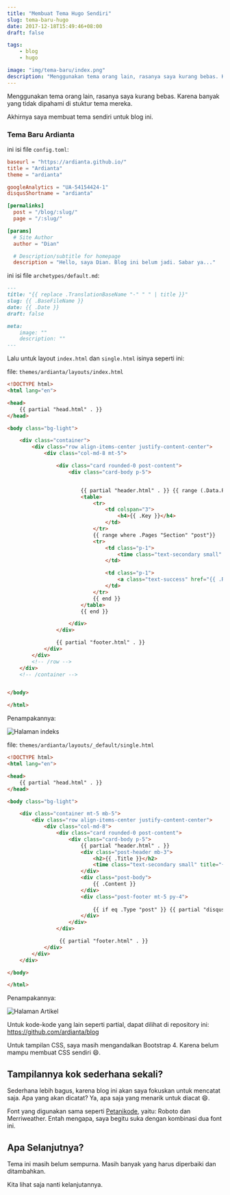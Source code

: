 ```yaml
---
title: "Membuat Tema Hugo Sendiri"
slug: tema-baru-hugo
date: 2017-12-18T15:49:46+08:00
draft: false

tags:
    - blog
    - hugo

image: "img/tema-baru/index.png"
description: "Menggunakan tema orang lain, rasanya saya kurang bebas. Karena banyak yang tidak dipahami di stuktur tema mereka. Akhirnya saya membuat tema sendiri untuk blog ini."
---
```


Menggunakan tema orang lain, rasanya saya kurang bebas.
Karena banyak yang tidak dipahami di stuktur tema mereka.

Akhirnya saya membuat tema sendiri untuk blog ini.

### Tema Baru Ardianta

ini isi file `config.toml`:

```toml
baseurl = "https://ardianta.github.io/"
title = "Ardianta"
theme = "ardianta"

googleAnalytics = "UA-54154424-1"
disqusShortname = "ardianta"

[permalinks]
  post = "/blog/:slug/"
  page = "/:slug/"

[params]
  # Site Author
  author = "Dian"

  # Description/subtitle for homepage
  description = "Hello, saya Dian. Blog ini belum jadi. Sabar ya..."
```

ini isi file `archetypes/default.md`:

```markdown
---
title: "{{ replace .TranslationBaseName "-" " " | title }}"
slug: {{ .BaseFileName }}
date: {{ .Date }}
draft: false

meta:
    image: ""
    description: ""
---
```

Lalu untuk layout `index.html` dan `single.html` isinya seperti ini:

file: `themes/ardianta/layouts/index.html`

```html
<!DOCTYPE html>
<html lang="en">

<head>
    {{ partial "head.html" . }}
</head>

<body class="bg-light">

    <div class="container">
        <div class="row align-items-center justify-content-center">
            <div class="col-md-8 mt-5">

                <div class="card rounded-0 post-content">
                    <div class="card-body p-5">


                        {{ partial "header.html" . }} {{ range (.Data.Pages.GroupByDate "2006") }}
                        <table>
                            <tr>
                                <td colspan="3">
                                    <h4>{{ .Key }}</h4>
                                </td>
                            </tr>
                            {{ range where .Pages "Section" "post"}}
                            <tr>
                                <td class="p-1">
                                    <time class="text-secondary small" title="{{ .Date }}">{{ .Date.Format "2 Jan 2006" }}</time>
                                </td>

                                <td class="p-1">
                                    <a class="text-success" href="{{ .RelPermalink }}">{{ .Title }}</a>
                                </td>
                            </tr>
                            {{ end }}
                        </table>
                        {{ end }}

                    </div>
                </div>

                {{ partial "footer.html" . }}
            </div>
        </div>
        <!-- /row -->
    </div>
    <!-- /container -->


</body>

</html>
```

Penampakannya:

![Halaman indeks](/img/tema-baru/index.png)

file: `themes/ardianta/layouts/_default/single.html`

```html
<!DOCTYPE html>
<html lang="en">

<head>
    {{ partial "head.html" . }}
</head>

<body class="bg-light">

    <div class="container mt-5 mb-5">
        <div class="row align-items-center justify-content-center">
            <div class="col-md-8">
                <div class="card rounded-0 post-content">
                    <div class="card-body p-5">
                        {{ partial "header.html" . }}
                        <div class="post-header mb-3">
                            <h2>{{ .Title }}</h2>
                            <time class="text-secondary small" title="{{ .Date }}">{{ .Date.Format "2 Jan 2006" }}</time>
                        </div>
                        <div class="post-body">
                            {{ .Content }}
                        </div>
                        <div class="post-footer mt-5 py-4">
                            
                            {{ if eq .Type "post" }} {{ partial "disqus.html" . }} {{ end }}
                        </div>
                    </div>
                </div>

                 {{ partial "footer.html" . }}
            </div>
        </div>
    </div>

</body>

</html>
```

Penampakannya:

![Halaman Artikel](/img/tema-baru/single.png)

Untuk kode-kode yang lain seperti partial, dapat dilihat di repository ini: https://github.com/ardianta/blog

Untuk tampilan CSS, saya masih mengandalkan Bootstrap 4. Karena belum mampu
membuat CSS sendiri 😄.

## Tampilannya kok sederhana sekali?

Sederhana lebih bagus, karena blog ini akan saya fokuskan 
untuk mencatat saja. Apa yang akan dicatat? Ya, apa saja yang
menarik untuk diacat 😄.

Font yang digunakan sama seperti [Petanikode](https://www.petanikode.com/),
yaitu: Roboto dan Merriweather. Entah mengapa, saya begitu suka dengan kombinasi
dua font ini.

## Apa Selanjutnya?

Tema ini masih belum sempurna. Masih banyak yang harus diperbaiki dan ditambahkan.

Kita lihat saja nanti kelanjutannya.